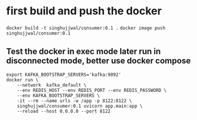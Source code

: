 


# first build and push the docker

`docker build -t singhujjwal/consumer:0.1 .`
`docker image push singhujjwal/consumer:0.1`


## Test the docker in exec mode later run in disconnected mode, better use docker compose
```
export KAFKA_BOOTSTRAP_SERVERS='kafka:9092'
docker run \
    --network  kafka_default \
    --env REDIS_HOST --env REDIS_PORT --env REDIS_PASSWORD \
    --env KAFKA_BOOTSTRAP_SERVERS \
    -it --rm --name urls -w /app -p 8122:8122 \
    singhujjwal/consumer:0.1 uvicorn app.main:app \
    --reload --host 0.0.0.0 --port 8122
```